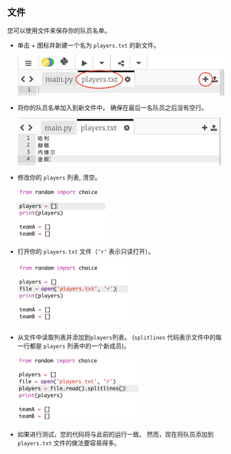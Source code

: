 ## 文件

您可以使用文件来保存你的队员名单。

+ 单击 + 图标并新建一个名为 `players.txt` 的新文件。
    
    ![截图](images/team-file-create.png)

+ 将你的队员名单加入到新文件中。 确保在最后一名队员之后没有空行。
    
    ![截图](images/team-file-add.png)

+ 修改你的 `players` 列表, 清空。
    
    ![截图](images/team-players-empty.png)

+ 打开你的 `players.txt` 文件（`‘r‘` 表示只读打开）。
    
    ![截图](images/team-file-open.png)

+ 从文件中读取列表并添加到`players`列表。 (`splitlines` 代码表示文件中的每一行都是 `players` 列表中的一个新成员)。
    
    ![截图](images/team-file-load.png)

+ 如果进行测试，您的代码将与此前的运行一致。 然而，现在将队员添加到 `players.txt` 文件的做法要容易得多。